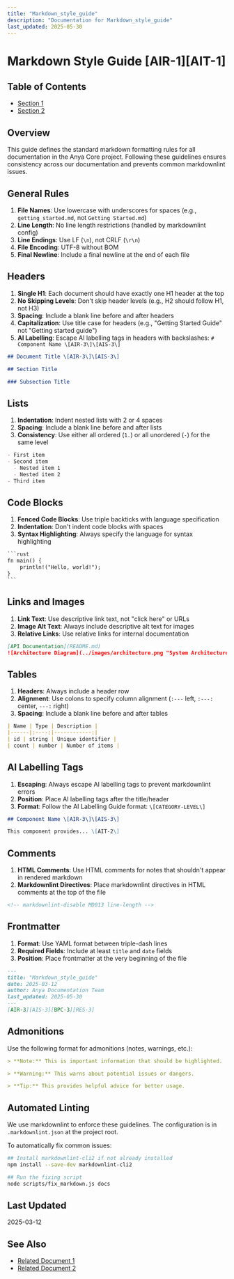 ```yaml
---
title: "Markdown_style_guide"
description: "Documentation for Markdown_style_guide"
last_updated: 2025-05-30
---
```


# Markdown Style Guide \[AIR-1\]\[AIT-1\]

## Table of Contents

- [Section 1](#section-1)
- [Section 2](#section-2)


<!-- markdownlint-disable MD013 line-length -->

## Overview

This guide defines the standard markdown formatting rules for all documentation in the Anya Core project. Following these guidelines ensures consistency across our documentation and prevents common markdownlint issues.

## General Rules

1. **File Names**: Use lowercase with underscores for spaces (e.g., `getting_started.md`, not `Getting Started.md`)
2. **Line Length**: No line length restrictions (handled by markdownlint config)
3. **Line Endings**: Use LF (`\n`), not CRLF (`\r\n`)
4. **File Encoding**: UTF-8 without BOM
5. **Final Newline**: Include a final newline at the end of each file

## Headers

1. **Single H1**: Each document should have exactly one H1 header at the top
2. **No Skipping Levels**: Don't skip header levels (e.g., H2 should follow H1, not H3)
3. **Spacing**: Include a blank line before and after headers
4. **Capitalization**: Use title case for headers (e.g., "Getting Started Guide" not "Getting started guide")
5. **AI Labelling**: Escape AI labelling tags in headers with backslashes: `# Component Name \[AIR-3\]\[AIS-3\]`

```markdown
## Document Title \[AIR-3\]\[AIS-3\]

## Section Title

### Subsection Title
```

## Lists

1. **Indentation**: Indent nested lists with 2 or 4 spaces
2. **Spacing**: Include a blank line before and after lists
3. **Consistency**: Use either all ordered (`1.`) or all unordered (`-`) for the same level

```markdown
- First item
- Second item
  - Nested item 1
  - Nested item 2
- Third item
```

## Code Blocks

1. **Fenced Code Blocks**: Use triple backticks with language specification
2. **Indentation**: Don't indent code blocks with spaces
3. **Syntax Highlighting**: Always specify the language for syntax highlighting

```markdown
​```rust
fn main() {
    println!("Hello, world!");
}
​```
```

## Links and Images

1. **Link Text**: Use descriptive link text, not "click here" or URLs
2. **Image Alt Text**: Always include descriptive alt text for images
3. **Relative Links**: Use relative links for internal documentation

```markdown
[API Documentation](README.md)
![Architecture Diagram](../images/architecture.png "System Architecture")
```

## Tables

1. **Headers**: Always include a header row
2. **Alignment**: Use colons to specify column alignment (`:---` left, `:---:` center, `---:` right)
3. **Spacing**: Include a blank line before and after tables

```markdown
| Name | Type | Description |
|------|:----:|------------:|
| id | string | Unique identifier |
| count | number | Number of items |
```

## AI Labelling Tags

1. **Escaping**: Always escape AI labelling tags to prevent markdownlint errors
2. **Position**: Place AI labelling tags after the title/header
3. **Format**: Follow the AI Labelling Guide format: `\[CATEGORY-LEVEL\]`

```markdown
## Component Name \[AIR-3\]\[AIS-3\]

This component provides... \[AIT-2\]
```

## Comments

1. **HTML Comments**: Use HTML comments for notes that shouldn't appear in rendered markdown
2. **Markdownlint Directives**: Place markdownlint directives in HTML comments at the top of the file

```markdown
<!-- markdownlint-disable MD013 line-length -->
```

## Frontmatter

1. **Format**: Use YAML format between triple-dash lines
2. **Required Fields**: Include at least `title` and `date` fields
3. **Position**: Place frontmatter at the very beginning of the file

```markdown
---
title: "Markdown_style_guide"
date: 2025-03-12
author: Anya Documentation Team
last_updated: 2025-05-30
---
[AIR-3][AIS-3][BPC-3][RES-3]

```

## Admonitions

Use the following format for admonitions (notes, warnings, etc.):

```markdown
> **Note:** This is important information that should be highlighted.

> **Warning:** This warns about potential issues or dangers.

> **Tip:** This provides helpful advice for better usage.
```

## Automated Linting

We use markdownlint to enforce these guidelines. The configuration is in `.markdownlint.json` at the project root.

To automatically fix common issues:

```bash
## Install markdownlint-cli2 if not already installed
npm install --save-dev markdownlint-cli2

## Run the fixing script
node scripts/fix_markdown.js docs
```

## Last Updated

2025-03-12 
## See Also

- [Related Document 1](../getting-started/INSTALLATION.md)
- [Related Document 2](../INSTALLATION_REVIEW.md)
